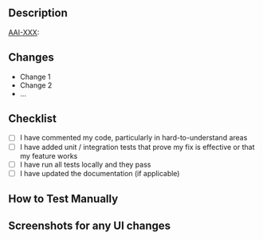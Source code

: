 ## Description

[AAI-XXX](https://biocloud.atlassian.net/browse/AAI-XXX): <Include a summary of the changes and how it relates to the JIRA ticket>

## Changes

- Change 1
- Change 2
- ...

## Checklist

- [ ] I have commented my code, particularly in hard-to-understand areas
- [ ] I have added unit / integration tests that prove my fix is effective or that my feature works
- [ ] I have run all tests locally and they pass
- [ ] I have updated the documentation (if applicable)

## How to Test Manually

<Describe how reviewers can manually test the changes>

## Screenshots for any UI changes

<Paste screenshots or screen recordings here if any updates to UI>

